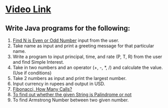 # [Video Link](https://youtu.be/TAtrPoaJ7gc)

## Write Java programs for the following:

1. [Find N is Even or Odd Number](https://www.beecrowd.com.br/judge/en/problems/view/2677)
input from the user.
2. Take name as input and print a greeting message for that particular name.
3. Write a program to input principal, time, and rate (P, T, R) from the user and
find Simple Interest.
4. Take in two numbers and an operator (+, -, *, /) and calculate the value.
(Use if conditions)
5. Take 2 numbers as input and print the largest number.
6. Input currency in rupees and output in USD.
7. [Fibonacci, How Many Calls?](https://www.beecrowd.com.br/judge/en/problems/view/1029)
8. [To find out whether the given String is Palindrome or not](https://www.beecrowd.com.br/judge/en/problems/view/2795)
9. To find Armstrong Number between two given number.

